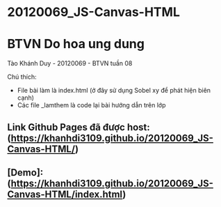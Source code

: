# 20120069_JS-Canvas-HTML
# BTVN Do hoa ung dung 

Tào Khánh Duy - 20120069 - BTVN tuần 08

Chú thích:
* File bài làm là index.html (ở đây sử dụng Sobel xy để phát hiện biên cạnh)
* Các file _lamthem là code lại bài hướng dẫn trên lớp

## Link Github Pages đã được host: (https://khanhdi3109.github.io/20120069_JS-Canvas-HTML/)
## [Demo]:  (https://khanhdi3109.github.io/20120069_JS-Canvas-HTML/index.html)
